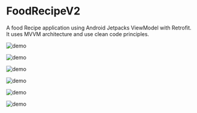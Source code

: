 # FoodRecipeV2
A food Recipe application using Android Jetpacks ViewModel with Retrofit.
It uses MVVM architecture and use clean code principles.

![demo](Screenshot_1561064428.png)

![demo](Screenshot_1561064433.png)

![demo](Screenshot_1561064553.png)

![demo](Screenshot_1561064561.png)

![demo](Screenshot_1561064572.png)

![demo](Screenshot_1561064605.png)

